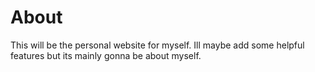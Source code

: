 # About
This will be the personal website for myself.
Ill maybe add some helpful features but its mainly gonna be about myself.